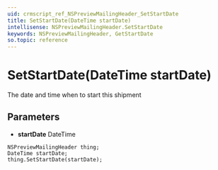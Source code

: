 ```yaml
---
uid: crmscript_ref_NSPreviewMailingHeader_SetStartDate
title: SetStartDate(DateTime startDate)
intellisense: NSPreviewMailingHeader.SetStartDate
keywords: NSPreviewMailingHeader, GetStartDate
so.topic: reference
---
```


# SetStartDate(DateTime startDate)

The date and time when to start this shipment

## Parameters

* **startDate** DateTime

```crmscript
NSPreviewMailingHeader thing;
DateTime startDate;
thing.SetStartDate(startDate);
```

